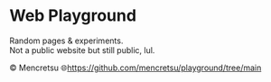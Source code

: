 # Web Playground  

Random pages & experiments.  
Not a public website but still public, lul.  

© Mencretsu
🌐https://github.com/mencretsu/playground/tree/main
